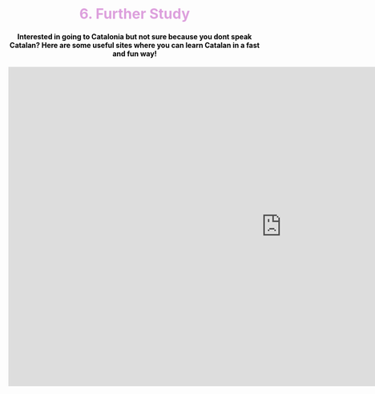 <h1 style="color:plum;" align="center">6. Further Study</h1>

<h4 style="color:black;" align="center">Interested in going to Catalonia but not sure because you dont speak Catalan? Here are some useful sites where you can learn Catalan in a fast and fun way!</h4>

<iframe src="https://h5p.org/h5p/embed/475462" width="1090" height="638" frameborder="0" allowfullscreen="allowfullscreen"></iframe><script src="https://h5p.org/sites/all/modules/h5p/library/js/h5p-resizer.js" charset="UTF-8"></script>
